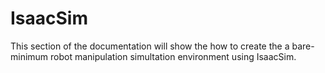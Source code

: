 # IsaacSim

This section of the documentation will show the how to create the a bare-minimum robot manipulation simultation environment using IsaacSim.